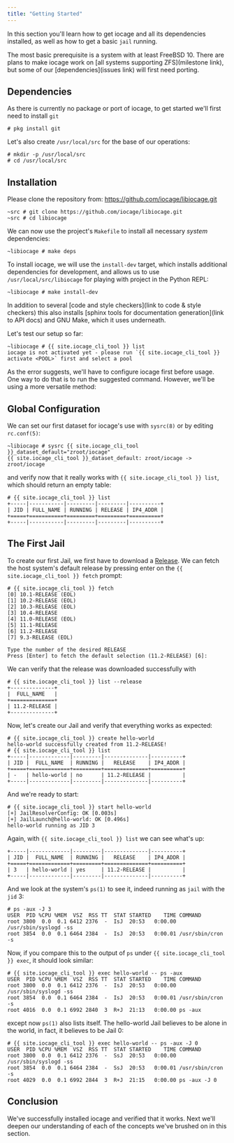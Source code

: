 ```yaml
---
title: "Getting Started"
---
```


In this section you'll learn how to get iocage and all its dependencies installed, as well as how to get a basic `jail` running.

The most basic prerequisite is a system with at least FreeBSD 10.
There are plans to make iocage work on [all systems supporting ZFS](milestone link), but some of our [dependencies](issues link) will first need porting.

## Dependencies

As there is currently no package or port of iocage, to get started we'll first need to install `git`

```shell-session
# pkg install git
```

Let's also create `/usr/local/src` for the base of our operations:

```shell-session
# mkdir -p /usr/local/src
# cd /usr/local/src
```

## Installation

Please clone the repository from: https://github.com/iocage/libiocage.git

```shell-session
~src # git clone https://github.com/iocage/libiocage.git
~src # cd libiocage
```

We can now use the project's `Makefile` to install all necessary *system* dependencies:

```shell-session
~libiocage # make deps
```

To install iocage, we will use the `install-dev` target, which installs additional dependencies for development, and allows us to use `/usr/local/src/libiocage` for playing with project in the Python REPL:

```shell-session
~libiocage # make install-dev
```

In addition to several [code and style checkers](link to code & style checkers) this also installs [sphinx tools for documentation generation](link to API docs) and GNU Make, which it uses underneath.

Let's test our setup so far:

```shell-session
~libiocage # {{ site.iocage_cli_tool }} list
iocage is not activated yet - please run `{{ site.iocage_cli_tool }} activate <POOL>` first and select a pool
```

As the error suggests, we'll have to configure iocage first before usage.
One way to do that is to run the suggested command.
However, we'll be using a more versatile method:

## Global Configuration

We can set our first dataset for iocage's use with `sysrc(8)` or by editing `rc.conf(5)`:

```shell-session
~libiocage # sysrc {{ site.iocage_cli_tool }}_dataset_default="zroot/iocage"
{{ site.iocage_cli_tool }}_dataset_default: zroot/iocage -> zroot/iocage
```

and verify now that it really works with `{{ site.iocage_cli_tool }} list`, which should return an empty table:

```shell-session
# {{ site.iocage_cli_tool }} list
+-----|-----------|---------|---------|----------+
| JID | FULL_NAME | RUNNING | RELEASE | IP4_ADDR |
+=====+===========+=========+=========+==========+
+-----|-----------|---------|---------|----------+
```

## The First Jail

To create our first Jail, we first have to download a [Release](../library-essentials/#release).
We can fetch the host system's default release by pressing enter on the `{{ site.iocage_cli_tool }} fetch` prompt:

```shell-session
# {{ site.iocage_cli_tool }} fetch
[0] 10.1-RELEASE (EOL)
[1] 10.2-RELEASE (EOL)
[2] 10.3-RELEASE (EOL)
[3] 10.4-RELEASE
[4] 11.0-RELEASE (EOL)
[5] 11.1-RELEASE
[6] 11.2-RELEASE
[7] 9.3-RELEASE (EOL)

Type the number of the desired RELEASE
Press [Enter] to fetch the default selection (11.2-RELEASE) [6]:
```

We can verify that the release was downloaded successfully with

```shell-session
# {{ site.iocage_cli_tool }} list --release
+--------------+
|  FULL_NAME   |
+==============+
| 11.2-RELEASE |
+--------------+
```

Now, let's create our Jail and verify that everything works as expected:

```shell-session
# {{ site.iocage_cli_tool }} create hello-world
hello-world successfully created from 11.2-RELEASE!
# {{ site.iocage_cli_tool }} list
+-----|-------------|---------|--------------|----------+
| JID |  FULL_NAME  | RUNNING |   RELEASE    | IP4_ADDR |
+=====+=============+=========+==============+==========+
| -   | hello-world | no      | 11.2-RELEASE |          |
+-----|-------------|---------|--------------|----------+
```

And we're ready to start:

```shell-session
# {{ site.iocage_cli_tool }} start hello-world
[+] JailResolverConfig: OK [0.003s]
[+] JailLaunch@hello-world: OK [0.496s]
hello-world running as JID 3
```

Again, with `{{ site.iocage_cli_tool }} list` we can see what's up:

```shell-session
+-----|-------------|---------|--------------|----------+
| JID |  FULL_NAME  | RUNNING |   RELEASE    | IP4_ADDR |
+=====+=============+=========+==============+==========+
| 3   | hello-world | yes     | 11.2-RELEASE |          |
+-----|-------------|---------|--------------|----------+
```

And we look at the system's `ps(1)` to see it, indeed running as `jail` with the `jid` 3:

```shell-session
# ps -aux -J 3
USER  PID %CPU %MEM  VSZ  RSS TT  STAT STARTED    TIME COMMAND
root 3800  0.0  0.1 6412 2376  -  IsJ  20:53   0:00.00 /usr/sbin/syslogd -ss
root 3854  0.0  0.1 6464 2384  -  IsJ  20:53   0:00.01 /usr/sbin/cron -s
```

Now, if you compare this to the output of `ps` under `{{ site.iocage_cli_tool }} exec`, it should look similar:

```shell-session
# {{ site.iocage_cli_tool }} exec hello-world -- ps -aux
USER  PID %CPU %MEM  VSZ  RSS TT  STAT STARTED    TIME COMMAND
root 3800  0.0  0.1 6412 2376  -  IsJ  20:53   0:00.00 /usr/sbin/syslogd -ss
root 3854  0.0  0.1 6464 2384  -  IsJ  20:53   0:00.01 /usr/sbin/cron -s
root 4016  0.0  0.1 6992 2840  3  R+J  21:13   0:00.00 ps -aux
```

except now `ps(1)` also lists itself.
The hello-world Jail believes to be alone in the world, in fact, it believes to be Jail 0:

```shell-session
# {{ site.iocage_cli_tool }} exec hello-world -- ps -aux -J 0
USER  PID %CPU %MEM  VSZ  RSS TT  STAT STARTED    TIME COMMAND
root 3800  0.0  0.1 6412 2376  -  SsJ  20:53   0:00.00 /usr/sbin/syslogd -ss
root 3854  0.0  0.1 6464 2384  -  SsJ  20:53   0:00.01 /usr/sbin/cron -s
root 4029  0.0  0.1 6992 2844  3  R+J  21:15   0:00.00 ps -aux -J 0
```

## Conclusion

We've successfully installed iocage and verified that it works.
Next we'll deepen our understanding of each of the concepts we've brushed on in this section.
